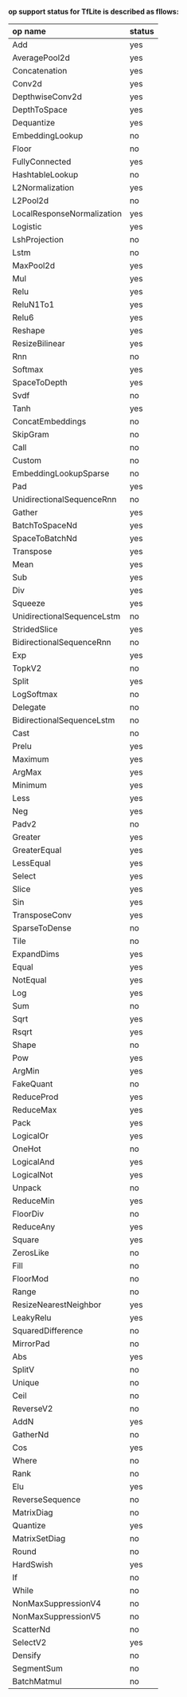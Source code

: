__op support status for TfLite is described as fllows:__
&nbsp;

op name      |status
:------      |:-----
Add          |yes 
AveragePool2d|yes
Concatenation|yes
Conv2d       |yes
DepthwiseConv2d|yes
DepthToSpace|yes
Dequantize|yes
EmbeddingLookup|no
Floor|no
FullyConnected|yes
HashtableLookup|no
L2Normalization|yes
L2Pool2d|no
LocalResponseNormalization|yes
Logistic|yes
LshProjection|no
Lstm|no
MaxPool2d|yes
Mul|yes
Relu|yes
ReluN1To1|yes
Relu6|yes
Reshape|yes
ResizeBilinear|yes
Rnn|no
Softmax|yes
SpaceToDepth|yes
Svdf|no
Tanh|yes
ConcatEmbeddings|no
SkipGram|no
Call|no
Custom|no
EmbeddingLookupSparse|no
Pad|yes
UnidirectionalSequenceRnn|no
Gather|yes
BatchToSpaceNd|yes
SpaceToBatchNd|yes
Transpose|yes
Mean|yes
Sub|yes
Div|yes
Squeeze|yes
UnidirectionalSequenceLstm|no
StridedSlice|yes
BidirectionalSequenceRnn|no
Exp|yes
TopkV2|no
Split|yes
LogSoftmax|no
Delegate|no
BidirectionalSequenceLstm|no
Cast|no
Prelu|yes
Maximum|yes
ArgMax|yes
Minimum|yes
Less|yes
Neg|yes
Padv2|no
Greater|yes
GreaterEqual|yes
LessEqual|yes
Select|yes
Slice|yes
Sin|yes
TransposeConv|yes
SparseToDense|no
Tile|no
ExpandDims|yes
Equal|yes
NotEqual|yes
Log|yes
Sum|no
Sqrt|yes
Rsqrt|yes
Shape|no
Pow|yes
ArgMin|yes
FakeQuant|no
ReduceProd|yes
ReduceMax|yes
Pack|yes
LogicalOr|yes
OneHot|no
LogicalAnd|yes
LogicalNot|yes
Unpack|no
ReduceMin|yes
FloorDiv|no
ReduceAny|yes
Square|yes
ZerosLike|no
Fill|no
FloorMod|no
Range|no
ResizeNearestNeighbor|yes
LeakyRelu|yes
SquaredDifference|no
MirrorPad|no
Abs|yes
SplitV|no
Unique|no
Ceil|no
ReverseV2|no
AddN|yes
GatherNd|no
Cos|yes
Where|no
Rank|no
Elu|yes
ReverseSequence|no
MatrixDiag|no
Quantize|yes
MatrixSetDiag|no
Round|no
HardSwish|yes
If|no
While|no
NonMaxSuppressionV4|no
NonMaxSuppressionV5|no
ScatterNd|no
SelectV2|yes
Densify|no
SegmentSum|no
BatchMatmul|no
&nbsp;


